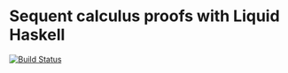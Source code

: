 # Sequent calculus proofs with Liquid Haskell

[![Build Status](https://travis-ci.org/wkunkel/lh-sequent-calc.svg?branch=master)](https://travis-ci.org/wkunkel/lh-sequent-calc)
